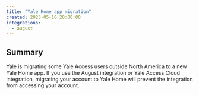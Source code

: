 ```yaml
---
title: "Yale Home app migration"
created: 2023-05-16 20:00:00
integrations:
  - august
---
```


## Summary

Yale is migrating some Yale Access users outside North America to a new Yale Home app. If you use the August integration or Yale Access Cloud integration, migrating your account to Yale Home will prevent the integration from accessing your account.
